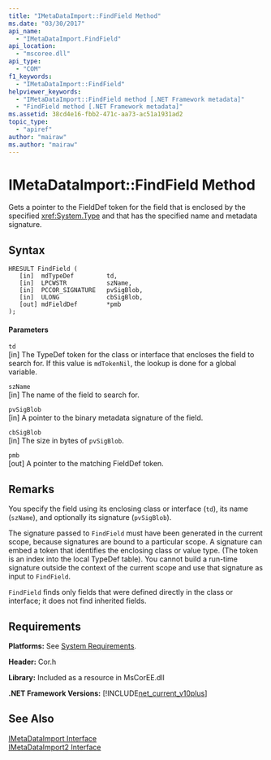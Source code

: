 ```yaml
---
title: "IMetaDataImport::FindField Method"
ms.date: "03/30/2017"
api_name: 
  - "IMetaDataImport.FindField"
api_location: 
  - "mscoree.dll"
api_type: 
  - "COM"
f1_keywords: 
  - "IMetaDataImport::FindField"
helpviewer_keywords: 
  - "IMetaDataImport::FindField method [.NET Framework metadata]"
  - "FindField method [.NET Framework metadata]"
ms.assetid: 38cd4e16-fbb2-471c-aa73-ac51a1931ad2
topic_type: 
  - "apiref"
author: "mairaw"
ms.author: "mairaw"
---
```

# IMetaDataImport::FindField Method
Gets a pointer to the FieldDef token for the field that is enclosed by the specified <xref:System.Type> and that has the specified name and metadata signature.  
  
## Syntax  
  
```  
HRESULT FindField (  
   [in]  mdTypeDef         td,  
   [in]  LPCWSTR           szName,  
   [in]  PCCOR_SIGNATURE   pvSigBlob,  
   [in]  ULONG             cbSigBlob,  
   [out] mdFieldDef        *pmb  
);  
```  
  
#### Parameters  
 `td`  
 [in] The TypeDef token for the class or interface that encloses the field to search for. If this value is `mdTokenNil`, the lookup is done for a global variable.  
  
 `szName`  
 [in] The name of the field to search for.  
  
 `pvSigBlob`  
 [in] A pointer to the binary metadata signature of the field.  
  
 `cbSigBlob`  
 [in] The size in bytes of `pvSigBlob`.  
  
 `pmb`  
 [out] A pointer to the matching FieldDef token.  
  
## Remarks  
 You specify the field using its enclosing class or interface (`td`), its name (`szName`), and optionally its signature (`pvSigBlob`).  
  
 The signature passed to `FindField` must have been generated in the current scope, because signatures are bound to a particular scope. A signature can embed a token that identifies the enclosing class or value type. (The token is an index into the local TypeDef table). You cannot build a run-time signature outside the context of the current scope and use that signature as input to `FindField`.  
  
 `FindField` finds only fields that were defined directly in the class or interface; it does not find inherited fields.  
  
## Requirements  
 **Platforms:** See [System Requirements](../../../../docs/framework/get-started/system-requirements.md).  
  
 **Header:** Cor.h  
  
 **Library:** Included as a resource in MsCorEE.dll  
  
 **.NET Framework Versions:** [!INCLUDE[net_current_v10plus](../../../../includes/net-current-v10plus-md.md)]  
  
## See Also  
 [IMetaDataImport Interface](../../../../docs/framework/unmanaged-api/metadata/imetadataimport-interface.md)  
 [IMetaDataImport2 Interface](../../../../docs/framework/unmanaged-api/metadata/imetadataimport2-interface.md)
